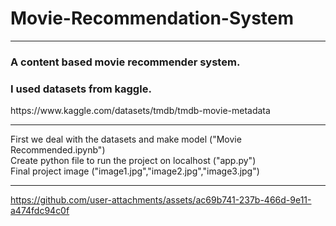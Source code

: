 # Movie-Recommendation-System
<hr>
<h3>A content based movie recommender system.</h3>
<h3>I used datasets from kaggle.</h3>
https://www.kaggle.com/datasets/tmdb/tmdb-movie-metadata <br/>
<hr>
First we deal with the datasets and make model ("Movie Recommended.ipynb")<br/>
Create python file to run the project on localhost ("app.py")<br/>
Final project image ("image1.jpg","image2.jpg","image3.jpg")<br/>
<hr>

https://github.com/user-attachments/assets/ac69b741-237b-466d-9e11-a474fdc94c0f


